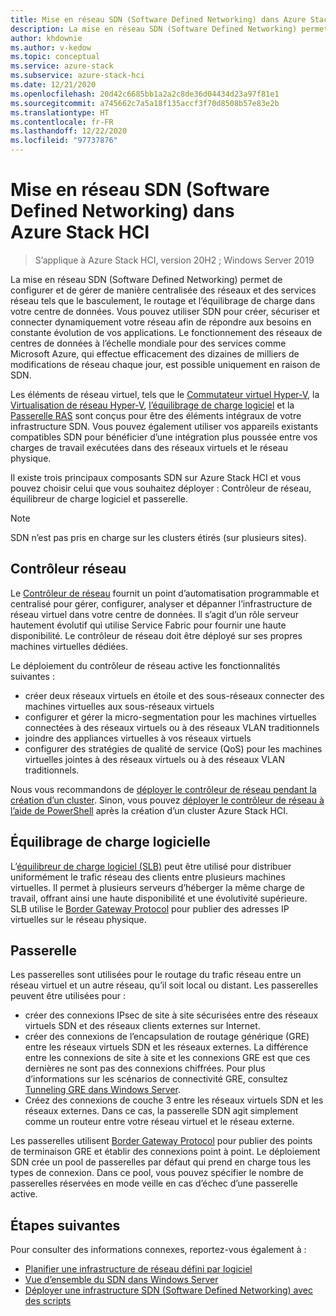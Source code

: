 ```yaml
---
title: Mise en réseau SDN (Software Defined Networking) dans Azure Stack HCI
description: La mise en réseau SDN (Software Defined Networking) permet de configurer et de gérer de manière centralisée des réseaux et des services réseau tels que le basculement, le routage et l’équilibrage de charge dans votre centre de données.
author: khdownie
ms.author: v-kedow
ms.topic: conceptual
ms.service: azure-stack
ms.subservice: azure-stack-hci
ms.date: 12/21/2020
ms.openlocfilehash: 20d42c6685bb1a2a2c8de36d04434d23a97f81e1
ms.sourcegitcommit: a745662c7a5a18f135accf3f70d8508b57e83e2b
ms.translationtype: HT
ms.contentlocale: fr-FR
ms.lasthandoff: 12/22/2020
ms.locfileid: "97737876"
---
```

# <a name="software-defined-networking-sdn-in-azure-stack-hci"></a>Mise en réseau SDN (Software Defined Networking) dans Azure Stack HCI

> S’applique à Azure Stack HCI, version 20H2 ; Windows Server 2019

La mise en réseau SDN (Software Defined Networking) permet de configurer et de gérer de manière centralisée des réseaux et des services réseau tels que le basculement, le routage et l’équilibrage de charge dans votre centre de données. Vous pouvez utiliser SDN pour créer, sécuriser et connecter dynamiquement votre réseau afin de répondre aux besoins en constante évolution de vos applications. Le fonctionnement des réseaux de centres de données à l’échelle mondiale pour des services comme Microsoft Azure, qui effectue efficacement des dizaines de milliers de modifications de réseau chaque jour, est possible uniquement en raison de SDN.

Les éléments de réseau virtuel, tels que le [Commutateur virtuel Hyper-V](/windows-server/virtualization/hyper-v-virtual-switch/hyper-v-virtual-switch), la [Virtualisation de réseau Hyper-V](/windows-server/networking/sdn/technologies/hyper-v-network-virtualization/hyper-v-network-virtualization), [l’équilibrage de charge logiciel](/windows-server/networking/sdn/technologies/network-function-virtualization/software-load-balancing-for-sdn) et la [Passerelle RAS](/windows-server/networking/sdn/technologies/network-function-virtualization/ras-gateway-for-sdn) sont conçus pour être des éléments intégraux de votre infrastructure SDN. Vous pouvez également utiliser vos appareils existants compatibles SDN pour bénéficier d’une intégration plus poussée entre vos charges de travail exécutées dans des réseaux virtuels et le réseau physique.

Il existe trois principaux composants SDN sur Azure Stack HCI et vous pouvez choisir celui que vous souhaitez déployer : Contrôleur de réseau, équilibreur de charge logiciel et passerelle.

   > [!NOTE]
   > SDN n’est pas pris en charge sur les clusters étirés (sur plusieurs sites).

## <a name="network-controller"></a>Contrôleur réseau

Le [Contrôleur de réseau](/windows-server/networking/sdn/technologies/Software-Defined-Networking-Technologies#network-controller) fournit un point d’automatisation programmable et centralisé pour gérer, configurer, analyser et dépanner l’infrastructure de réseau virtuel dans votre centre de données. Il s’agit d’un rôle serveur hautement évolutif qui utilise Service Fabric pour fournir une haute disponibilité. Le contrôleur de réseau doit être déployé sur ses propres machines virtuelles dédiées.

Le déploiement du contrôleur de réseau active les fonctionnalités suivantes :

- créer deux réseaux virtuels en étoile et des sous-réseaux connecter des machines virtuelles aux sous-réseaux virtuels
- configurer et gérer la micro-segmentation pour les machines virtuelles connectées à des réseaux virtuels ou à des réseaux VLAN traditionnels
- joindre des appliances virtuelles à vos réseaux virtuels
- configurer des stratégies de qualité de service (QoS) pour les machines virtuelles jointes à des réseaux virtuels ou à des réseaux VLAN traditionnels.

Nous vous recommandons de [déployer le contrôleur de réseau pendant la création d’un cluster](../deploy/create-cluster.md#step-5-sdn-optional). Sinon, vous pouvez [déployer le contrôleur de réseau à l’aide de PowerShell](../deploy/network-controller-powershell.md) après la création d’un cluster Azure Stack HCI.

## <a name="software-load-balancing"></a>Équilibrage de charge logicielle

L’[équilibreur de charge logiciel (SLB)](software-load-balancer.md) peut être utilisé pour distribuer uniformément le trafic réseau des clients entre plusieurs machines virtuelles. Il permet à plusieurs serveurs d’héberger la même charge de travail, offrant ainsi une haute disponibilité et une évolutivité supérieure. SLB utilise le [Border Gateway Protocol](/windows-server/remote/remote-access/bgp/border-gateway-protocol-bgp) pour publier des adresses IP virtuelles sur le réseau physique.

## <a name="gateway"></a>Passerelle

Les passerelles sont utilisées pour le routage du trafic réseau entre un réseau virtuel et un autre réseau, qu’il soit local ou distant. Les passerelles peuvent être utilisées pour :

- créer des connexions IPsec de site à site sécurisées entre des réseaux virtuels SDN et des réseaux clients externes sur Internet.
- créer des connexions de l’encapsulation de routage générique (GRE) entre les réseaux virtuels SDN et les réseaux externes. La différence entre les connexions de site à site et les connexions GRE est que ces dernières ne sont pas des connexions chiffrées. Pour plus d’informations sur les scénarios de connectivité GRE, consultez [Tunneling GRE dans Windows Server](/windows-server/remote/remote-access/ras-gateway/gre-tunneling-windows-server).
- Créez des connexions de couche 3 entre les réseaux virtuels SDN et les réseaux externes. Dans ce cas, la passerelle SDN agit simplement comme un routeur entre votre réseau virtuel et le réseau externe.

Les passerelles utilisent [Border Gateway Protocol](/windows-server/remote/remote-access/bgp/border-gateway-protocol-bgp) pour publier des points de terminaison GRE et établir des connexions point à point. Le déploiement SDN crée un pool de passerelles par défaut qui prend en charge tous les types de connexion. Dans ce pool, vous pouvez spécifier le nombre de passerelles réservées en mode veille en cas d’échec d’une passerelle active.

## <a name="next-steps"></a>Étapes suivantes

Pour consulter des informations connexes, reportez-vous également à :

- [Planifier une infrastructure de réseau défini par logiciel](plan-software-defined-networking-infrastructure.md)
- [Vue d’ensemble du SDN dans Windows Server](/windows-server/networking/sdn/software-defined-networking)
- [Déployer une infrastructure SDN (Software Defined Networking) avec des scripts](/windows-server/networking/sdn/deploy/deploy-a-software-defined-network-infrastructure-using-scripts)
